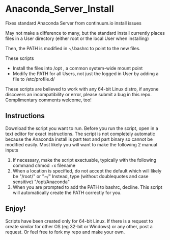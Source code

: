 Anaconda_Server_Install
=======================

Fixes standard Anaconda Server from continuum.io  install issues

May not make a difference to many, but the standard install currently places files in a User directory (either root or the local User when installing)

Then, the PATH is modified in  ~/.bashrc to point to the new files.

These scripts
- Install the files into /opt , a common system-wide mount point
- Modify the PATH for all Users, not just the logged in User by adding a file to /etc/profile.d/

These scripts are believed to work with any 64-bit Linux distro, if anyone discovers an incompatibility or error, please submit a bug in this repo. Complimentary comments welcome, too!

Instructions
------------
Download the script you want to run.
Before you run the script, open in a text editor for exact instructions. The script is not completely automatic because the Anaconda install is part text and part binary so cannot be modified easily. Most likely you will want to make the following 2 manual inputs

1. If necessary, make the script exectuable, typically with the following command
chmod +x filename
2. When a location is specified, do not accept the default which will likely be "/root/" or "~/" Instead, type (without doublequotes and case sensitive) "/opt/Anaconda"
3. When you are prompted to add the PATH to bashrc, decline. This script will automatically create the PATH correctly for you.

Enjoy!
------
Scripts have been created only for 64-bit Linux. If there is a request to create similar for other OS (eg 32-bit or Windows) or any other, post a request. Or feel free to fork my repo and make your own.

